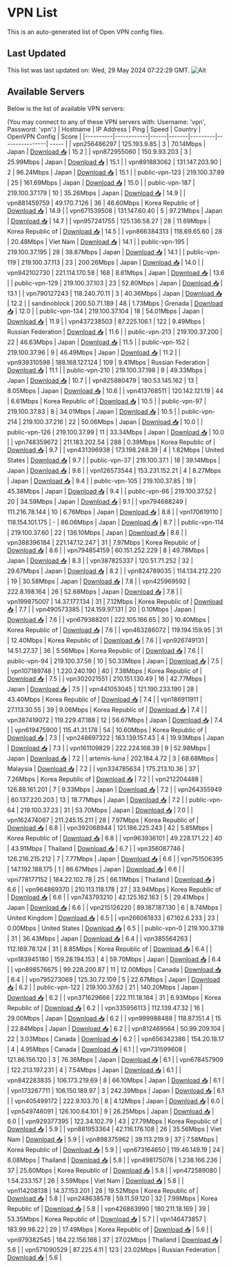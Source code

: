 # VPN List

This is an auto-generated list of Open VPN config files.

## Last Updated

This list was last updated on: Wed, 29 May 2024 07:22:29 GMT.
![Alt](https://repobeats.axiom.co/api/embed/186b98318ef1479477931607c1ad7d823f12451f.svg "Repobeats analytics image")

## Available Servers

Below is the list of available VPN servers:

(You may connect to any of these VPN servers with: Username: 'vpn', Password: 'vpn'.)
| Hostname | IP Address | Ping | Speed | Country | OpenVPN Config | Score |
|----------|------------|------|-------|---------|----------------| ----- |
| vpn256486297 | 125.193.9.85 | 3 | 70.14Mbps | Japan | [Download 📥](./configs/server_0_JP.ovpn) | 15.2 |
| vpn872955060 | 150.9.93.203 | 3 | 25.99Mbps | Japan | [Download 📥](./configs/server_1_JP.ovpn) | 15.1 |
| vpn891883062 | 131.147.203.90 | 2 | 96.24Mbps | Japan | [Download 📥](./configs/server_2_JP.ovpn) | 15.1 |
| public-vpn-123 | 219.100.37.89 | 25 | 161.69Mbps | Japan | [Download 📥](./configs/server_3_JP.ovpn) | 15.0 |
| public-vpn-187 | 219.100.37.179 | 10 | 35.26Mbps | Japan | [Download 📥](./configs/server_4_JP.ovpn) | 14.9 |
| vpn881459759 | 49.170.7.126 | 36 | 46.60Mbps | Korea Republic of | [Download 📥](./configs/server_5_KR.ovpn) | 14.9 |
| vpn671539508 | 131.147.60.40 | 5 | 97.21Mbps | Japan | [Download 📥](./configs/server_6_JP.ovpn) | 14.7 |
| vpn957241755 | 125.136.58.27 | 28 | 11.69Mbps | Korea Republic of | [Download 📥](./configs/server_7_KR.ovpn) | 14.5 |
| vpn866384313 | 118.69.65.60 | 28 | 20.48Mbps | Viet Nam | [Download 📥](./configs/server_8_VN.ovpn) | 14.1 |
| public-vpn-195 | 219.100.37.195 | 28 | 38.87Mbps | Japan | [Download 📥](./configs/server_9_JP.ovpn) | 14.1 |
| public-vpn-119 | 219.100.37.113 | 23 | 200.26Mbps | Japan | [Download 📥](./configs/server_10_JP.ovpn) | 14.0 |
| vpn942102730 | 221.114.170.58 | 168 | 8.61Mbps | Japan | [Download 📥](./configs/server_11_JP.ovpn) | 13.6 |
| public-vpn-129 | 219.100.37.103 | 23 | 52.80Mbps | Japan | [Download 📥](./configs/server_12_JP.ovpn) | 13.1 |
| vpn790127243 | 118.240.70.11 | 3 | 40.36Mbps | Japan | [Download 📥](./configs/server_13_JP.ovpn) | 12.2 |
| sandinoblock | 200.50.71.189 | 48 | 1.73Mbps | Grenada | [Download 📥](./configs/server_14_GD.ovpn) | 12.0 |
| public-vpn-134 | 219.100.37.104 | 18 | 54.01Mbps | Japan | [Download 📥](./configs/server_15_JP.ovpn) | 11.9 |
| vpn437238503 | 87.225.106.1 | 122 | 9.49Mbps | Russian Federation | [Download 📥](./configs/server_16_RU.ovpn) | 11.6 |
| public-vpn-213 | 219.100.37.200 | 22 | 46.63Mbps | Japan | [Download 📥](./configs/server_17_JP.ovpn) | 11.5 |
| public-vpn-152 | 219.100.37.96 | 9 | 46.49Mbps | Japan | [Download 📥](./configs/server_18_JP.ovpn) | 11.2 |
| vpn939310598 | 188.168.127.124 | 109 | 9.41Mbps | Russian Federation | [Download 📥](./configs/server_19_RU.ovpn) | 11.1 |
| public-vpn-210 | 219.100.37.198 | 9 | 49.33Mbps | Japan | [Download 📥](./configs/server_20_JP.ovpn) | 10.7 |
| vpn825880479 | 180.53.145.162 | 13 | 8.05Mbps | Japan | [Download 📥](./configs/server_21_JP.ovpn) | 10.6 |
| vpn413768511 | 120.142.121.19 | 44 | 6.61Mbps | Korea Republic of | [Download 📥](./configs/server_22_KR.ovpn) | 10.5 |
| public-vpn-97 | 219.100.37.83 | 8 | 34.01Mbps | Japan | [Download 📥](./configs/server_23_JP.ovpn) | 10.5 |
| public-vpn-214 | 219.100.37.216 | 22 | 50.06Mbps | Japan | [Download 📥](./configs/server_24_JP.ovpn) | 10.0 |
| public-vpn-126 | 219.100.37.99 | 11 | 33.34Mbps | Japan | [Download 📥](./configs/server_25_JP.ovpn) | 10.0 |
| vpn748359672 | 211.183.202.54 | 288 | 0.39Mbps | Korea Republic of | [Download 📥](./configs/server_26_KR.ovpn) | 9.7 |
| vpn431396938 | 173.198.248.39 | 4 | 1.82Mbps | United States | [Download 📥](./configs/server_27_US.ovpn) | 9.7 |
| public-vpn-37 | 219.100.37.1 | 18 | 39.14Mbps | Japan | [Download 📥](./configs/server_28_JP.ovpn) | 9.6 |
| vpn126573544 | 153.231.152.21 | 4 | 8.27Mbps | Japan | [Download 📥](./configs/server_29_JP.ovpn) | 9.4 |
| public-vpn-105 | 219.100.37.85 | 19 | 45.38Mbps | Japan | [Download 📥](./configs/server_30_JP.ovpn) | 9.4 |
| public-vpn-66 | 219.100.37.52 | 20 | 34.59Mbps | Japan | [Download 📥](./configs/server_31_JP.ovpn) | 9.1 |
| vpn794688249 | 111.216.78.144 | 10 | 6.76Mbps | Japan | [Download 📥](./configs/server_32_JP.ovpn) | 8.8 |
| vpn170619110 | 118.154.101.175 | - | 86.06Mbps | Japan | [Download 📥](./configs/server_33_JP.ovpn) | 8.7 |
| public-vpn-114 | 219.100.37.60 | 22 | 136.10Mbps | Japan | [Download 📥](./configs/server_34_JP.ovpn) | 8.6 |
| vpn388396184 | 221.147.12.247 | 31 | 7.97Mbps | Korea Republic of | [Download 📥](./configs/server_35_KR.ovpn) | 8.6 |
| vpn794854159 | 60.151.252.229 | 8 | 49.78Mbps | Japan | [Download 📥](./configs/server_36_JP.ovpn) | 8.3 |
| vpn387825337 | 120.51.71.252 | 32 | 29.67Mbps | Japan | [Download 📥](./configs/server_37_JP.ovpn) | 8.2 |
| vpn824789035 | 114.134.212.220 | 19 | 30.58Mbps | Japan | [Download 📥](./configs/server_38_JP.ovpn) | 7.8 |
| vpn425969592 | 222.8.198.164 | 26 | 52.68Mbps | Japan | [Download 📥](./configs/server_39_JP.ovpn) | 7.8 |
| vpn199875007 | 14.37.177.134 | 31 | 7.12Mbps | Korea Republic of | [Download 📥](./configs/server_40_KR.ovpn) | 7.7 |
| vpn490573385 | 124.159.97.131 | 20 | 0.10Mbps | Japan | [Download 📥](./configs/server_41_JP.ovpn) | 7.6 |
| vpn679388201 | 222.105.166.65 | 30 | 10.40Mbps | Korea Republic of | [Download 📥](./configs/server_42_KR.ovpn) | 7.6 |
| vpn463286072 | 119.194.159.95 | 31 | 12.40Mbps | Korea Republic of | [Download 📥](./configs/server_43_KR.ovpn) | 7.6 |
| vpn926749131 | 14.51.27.37 | 36 | 5.56Mbps | Korea Republic of | [Download 📥](./configs/server_44_KR.ovpn) | 7.6 |
| public-vpn-94 | 219.100.37.56 | 10 | 50.33Mbps | Japan | [Download 📥](./configs/server_45_JP.ovpn) | 7.5 |
| vpn107189748 | 1.220.240.190 | 40 | 7.38Mbps | Korea Republic of | [Download 📥](./configs/server_46_KR.ovpn) | 7.5 |
| vpn302021551 | 210.151.130.49 | 16 | 42.77Mbps | Japan | [Download 📥](./configs/server_47_JP.ovpn) | 7.5 |
| vpn441053045 | 121.190.233.190 | 28 | 43.40Mbps | Korea Republic of | [Download 📥](./configs/server_48_KR.ovpn) | 7.4 |
| vpn186911911 | 27.113.30.55 | 39 | 9.06Mbps | Korea Republic of | [Download 📥](./configs/server_49_KR.ovpn) | 7.4 |
| vpn387419072 | 119.229.47.188 | 12 | 56.67Mbps | Japan | [Download 📥](./configs/server_50_JP.ovpn) | 7.4 |
| vpn619475900 | 115.41.31.178 | 54 | 10.60Mbps | Korea Republic of | [Download 📥](./configs/server_51_KR.ovpn) | 7.3 |
| vpn248697322 | 163.139.157.43 | 4 | 19.93Mbps | Japan | [Download 📥](./configs/server_52_JP.ovpn) | 7.3 |
| vpn161109829 | 222.224.168.39 | 9 | 52.98Mbps | Japan | [Download 📥](./configs/server_53_JP.ovpn) | 7.2 |
| artemis-luna | 202.184.4.72 | 3 | 68.68Mbps | Malaysia | [Download 📥](./configs/server_54_MY.ovpn) | 7.2 |
| vpn334785634 | 175.213.10.36 | 37 | 7.26Mbps | Korea Republic of | [Download 📥](./configs/server_55_KR.ovpn) | 7.2 |
| vpn212204488 | 126.88.161.201 | 7 | 9.33Mbps | Japan | [Download 📥](./configs/server_56_JP.ovpn) | 7.2 |
| vpn264355949 | 60.137.220.203 | 13 | 18.77Mbps | Japan | [Download 📥](./configs/server_57_JP.ovpn) | 7.2 |
| public-vpn-64 | 219.100.37.23 | 31 | 53.70Mbps | Japan | [Download 📥](./configs/server_58_JP.ovpn) | 7.0 |
| vpn162474067 | 211.245.15.211 | 28 | 7.97Mbps | Korea Republic of | [Download 📥](./configs/server_59_KR.ovpn) | 6.8 |
| vpn392068944 | 121.186.225.243 | 42 | 5.85Mbps | Korea Republic of | [Download 📥](./configs/server_60_KR.ovpn) | 6.8 |
| vpn963936101 | 49.228.171.22 | 40 | 43.91Mbps | Thailand | [Download 📥](./configs/server_61_TH.ovpn) | 6.7 |
| vpn356087746 | 126.216.215.212 | 7 | 7.77Mbps | Japan | [Download 📥](./configs/server_62_JP.ovpn) | 6.6 |
| vpn751506395 | 147.192.188.175 | 1 | 86.67Mbps | Japan | [Download 📥](./configs/server_63_JP.ovpn) | 6.6 |
| vpn778177152 | 184.22.102.78 | 25 | 66.11Mbps | Thailand | [Download 📥](./configs/server_64_TH.ovpn) | 6.6 |
| vpn964869370 | 210.113.118.178 | 27 | 33.94Mbps | Korea Republic of | [Download 📥](./configs/server_65_KR.ovpn) | 6.6 |
| vpn743793210 | 42.125.162.163 | 5 | 29.41Mbps | Japan | [Download 📥](./configs/server_66_JP.ovpn) | 6.6 |
| vpn215126220 | 89.187.187.130 | 6 | 8.74Mbps | United Kingdom | [Download 📥](./configs/server_67_GB.ovpn) | 6.5 |
| vpn266061833 | 67.162.6.233 | 23 | 0.00Mbps | United States | [Download 📥](./configs/server_68_US.ovpn) | 6.5 |
| public-vpn-0 | 219.100.37.18 | 31 | 36.43Mbps | Japan | [Download 📥](./configs/server_69_JP.ovpn) | 6.4 |
| vpn385564263 | 112.169.78.124 | 31 | 8.85Mbps | Korea Republic of | [Download 📥](./configs/server_70_KR.ovpn) | 6.4 |
| vpn183945180 | 159.28.194.153 | 4 | 59.70Mbps | Japan | [Download 📥](./configs/server_71_JP.ovpn) | 6.4 |
| vpn898576675 | 99.228.200.87 | 11 | 12.00Mbps | Canada | [Download 📥](./configs/server_72_CA.ovpn) | 6.4 |
| vpn795273069 | 125.30.72.109 | 5 | 22.67Mbps | Japan | [Download 📥](./configs/server_73_JP.ovpn) | 6.2 |
| public-vpn-122 | 219.100.37.62 | 21 | 140.20Mbps | Japan | [Download 📥](./configs/server_74_JP.ovpn) | 6.2 |
| vpn371629666 | 222.111.18.184 | 31 | 6.93Mbps | Korea Republic of | [Download 📥](./configs/server_75_KR.ovpn) | 6.2 |
| vpn335956113 | 112.139.47.32 | 16 | 29.00Mbps | Japan | [Download 📥](./configs/server_76_JP.ovpn) | 6.2 |
| vpn999988488 | 118.87.151.4 | 15 | 22.84Mbps | Japan | [Download 📥](./configs/server_77_JP.ovpn) | 6.2 |
| vpn812469564 | 50.99.209.104 | 22 | 3.03Mbps | Canada | [Download 📥](./configs/server_78_CA.ovpn) | 6.2 |
| vpn656342386 | 154.20.18.17 | 4 | 4.95Mbps | Canada | [Download 📥](./configs/server_79_CA.ovpn) | 6.1 |
| vpn731599608 | 121.86.156.120 | 3 | 76.36Mbps | Japan | [Download 📥](./configs/server_80_JP.ovpn) | 6.1 |
| vpn678457909 | 122.213.197.231 | 4 | 7.54Mbps | Japan | [Download 📥](./configs/server_81_JP.ovpn) | 6.1 |
| vpn842283835 | 106.173.219.69 | 8 | 66.10Mbps | Japan | [Download 📥](./configs/server_82_JP.ovpn) | 6.1 |
| vpn173267711 | 106.150.189.97 | 3 | 242.39Mbps | Japan | [Download 📥](./configs/server_83_JP.ovpn) | 6.1 |
| vpn405499172 | 222.9.103.70 | 8 | 4.12Mbps | Japan | [Download 📥](./configs/server_84_JP.ovpn) | 6.0 |
| vpn549746091 | 126.100.64.101 | 9 | 26.25Mbps | Japan | [Download 📥](./configs/server_85_JP.ovpn) | 6.0 |
| vpn929377395 | 122.34.102.79 | 43 | 27.79Mbps | Korea Republic of | [Download 📥](./configs/server_86_KR.ovpn) | 5.9 |
| vpn881953364 | 42.116.176.108 | 26 | 35.56Mbps | Viet Nam | [Download 📥](./configs/server_87_VN.ovpn) | 5.9 |
| vpn898375962 | 39.113.219.9 | 37 | 7.58Mbps | Korea Republic of | [Download 📥](./configs/server_88_KR.ovpn) | 5.9 |
| vpn673164650 | 119.46.149.19 | 24 | 8.08Mbps | Thailand | [Download 📥](./configs/server_89_TH.ovpn) | 5.8 |
| vpn498175076 | 1.238.166.236 | 37 | 25.60Mbps | Korea Republic of | [Download 📥](./configs/server_90_KR.ovpn) | 5.8 |
| vpn472589080 | 1.54.233.157 | 26 | 3.59Mbps | Viet Nam | [Download 📥](./configs/server_91_VN.ovpn) | 5.8 |
| vpn114208138 | 14.37.153.201 | 28 | 19.52Mbps | Korea Republic of | [Download 📥](./configs/server_92_KR.ovpn) | 5.8 |
| vpn248638578 | 59.11.59.120 | 32 | 7.99Mbps | Korea Republic of | [Download 📥](./configs/server_93_KR.ovpn) | 5.8 |
| vpn426863990 | 180.211.18.169 | 39 | 53.35Mbps | Korea Republic of | [Download 📥](./configs/server_94_KR.ovpn) | 5.7 |
| vpn146473857 | 183.99.98.22 | 29 | 17.49Mbps | Korea Republic of | [Download 📥](./configs/server_95_KR.ovpn) | 5.6 |
| vpn979382545 | 184.22.156.166 | 37 | 27.02Mbps | Thailand | [Download 📥](./configs/server_96_TH.ovpn) | 5.6 |
| vpn571090529 | 87.225.4.11 | 123 | 23.02Mbps | Russian Federation | [Download 📥](./configs/server_97_RU.ovpn) | 5.6 |
